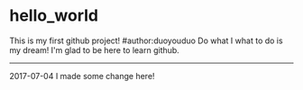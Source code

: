 # hello_world
This is my first github project!
#author:duoyouduo 
Do what I what to do is my dream! 
I'm glad to be here to learn github.

-----------------------------------
2017-07-04 I made some change here!

